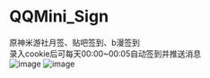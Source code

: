 # QQMini_Sign
原神米游社月签、贴吧签到、b漫签到<br>
录入cookie后可每天00:00~00:05自动签到并推送消息<br>
![image](https://i.loli.net/2021/01/10/sTIK14WANoqzZSP.png)
![image](https://i.loli.net/2021/01/18/tWz4y5pJA3mjlaN.png)
